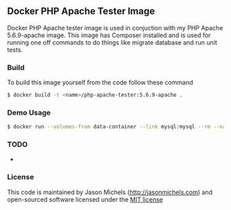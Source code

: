 ## Docker PHP Apache Tester Image
Docker PHP Apache tester image is used in conjuction with my PHP Apache 5.6.9-apache image. This image has Composer installed and is used for running one off commands to do things like migrate database and run unit tests.

### Build
To build this image yourself from the code follow these command
```sh
$ docker build -t <name>/php-apache-tester:5.6.9-apache .
```

### Demo Usage
```sh
$ docker run --volumes-from data-container --link mysql:mysql --rm --name php-apache-tester <name>/php-apache-tester:5.6.9-apache php -v
```

### TODO
- 

### License
This code is maintained by Jason Michels (http://jasonmichels.com) and open-sourced software licensed under the [MIT license](http://opensource.org/licenses/MIT)
